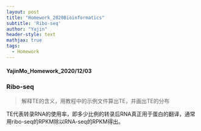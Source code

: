 ```yaml
---
layout: post
title: "Homework_2020Bioinformatics"
subtitle: 'Ribo-seq'
author: "Yajin"
header-style: text
mathjax: true
tags:
  - Homework
---
```


#### YajinMo_Homework_2020/12/03

### Ribo-seq

> 解释TE的含义，用教程中的示例文件算出TE，并画出TE的分布

TE代表转录RNA的使用率，即多少比例的转录后RNA真正用于蛋白的翻译，通常用ribo-seq的RPKM除以RNA-seq的RPKM得出。
